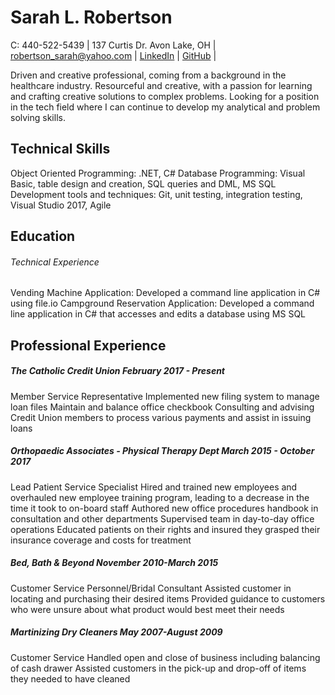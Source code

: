 # **Sarah L. Robertson** 
C: 440-522-5439 | 137 Curtis Dr. Avon Lake, OH | robertson_sarah@yahoo.com | [LinkedIn](https://www.linkedin.com/in/sarah-robertson-913925163/) | [GitHub](https://github.com/srobertson3) |                                                                
                                                                                                                                                          
Driven and creative professional, coming from a background in the healthcare industry. Resourceful and creative, with a passion for learning and crafting creative solutions to complex problems. Looking for a position in the tech field where I can continue to develop my analytical and problem solving skills.

## Technical Skills                                                                                                                         
Object Oriented Programming: .NET, C#
Database Programming: Visual Basic, table design and creation, SQL queries and DML, MS SQL
Development tools and techniques: Git, unit testing, integration testing, Visual Studio 2017, Agile

## Education                                                                                                                                   
###### Technical Experience                                                                                                                 
Vending Machine Application: Developed a command line application in C# using file.io
Campground Reservation Application: Developed a command line application in C# that accesses and edits a database using MS SQL

## Professional Experience                                                                                                           
##### The Catholic Credit Union   February 2017 - Present
Member Service Representative
Implemented new filing system to manage loan files
Maintain and balance office checkbook
Consulting and advising Credit Union members to process various payments and assist in issuing loans

##### Orthopaedic Associates - Physical Therapy Dept 	March 2015 - October 2017
Lead Patient Service Specialist
Hired and trained new employees and overhauled new employee training program, leading to  a decrease in the time it took to on-board staff
Authored new office procedures handbook in consultation and other departments
Supervised team in day-to-day office operations
Educated patients on their rights and insured they grasped their insurance coverage and costs for treatment

##### Bed, Bath & Beyond    November 2010-March 2015 
Customer Service Personnel/Bridal Consultant
Assisted customer in locating and purchasing their desired items
Provided guidance to customers who were unsure about what product would best meet their needs

##### Martinizing Dry Cleaners    May 2007-August 2009
Customer Service
Handled open and close of business including balancing of cash drawer
Assisted customers in the pick-up and drop-off of items they needed to have cleaned
